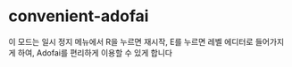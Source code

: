 # convenient-adofai
이 모드는 일시 정지 메뉴에서 R을 누르면 재시작, E를 누르면 레벨 에디터로 들어가지게 하여, Adofai를 편리하게 이용할 수 있게 합니다
